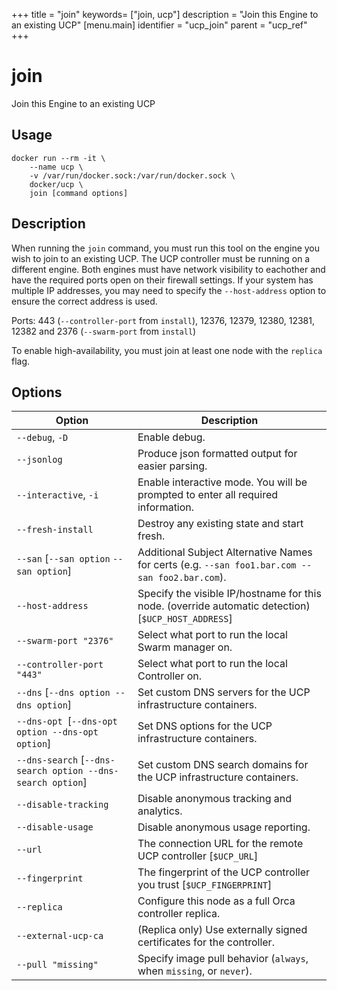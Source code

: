 +++
title = "join"
keywords= ["join, ucp"]
description = "Join this Engine to an existing UCP"
[menu.main]
identifier = "ucp_join"
parent = "ucp_ref"
+++

# join

Join this Engine to an existing UCP

## Usage

```
docker run --rm -it \
    --name ucp \
    -v /var/run/docker.sock:/var/run/docker.sock \
    docker/ucp \
    join [command options]
```

## Description

When running the `join` command, you must run this tool
on the engine you wish to join to an existing UCP.  The UCP controller
must be running on a different engine.  Both engines must have network
visibility to eachother and have the required ports open on their firewall
settings.  If your system has multiple IP addresses, you may need to
specify the `--host-address` option to ensure the correct address is used.

Ports: 443 (`--controller-port` from `install`), 12376, 12379, 12380, 12381, 12382 and 2376 (`--swarm-port` from `install`)

To enable high-availability, you must join at least one node with the
`replica` flag.


## Options

| Option | Description |
|------------------------------------------------------------|-----------------------------------------------------------------------------------------------------|
| `--debug`, `-D` | Enable debug. |
| `--jsonlog` | Produce json formatted output for easier parsing. |
| `--interactive`, `-i` | Enable interactive mode. You will be prompted to enter all required information. |
| `--fresh-install` | Destroy any existing state and start fresh. |
| `--san` [`--san option` `--san option`] | Additional Subject Alternative Names for certs (e.g. `--san foo1.bar.com --san foo2.bar.com`). |
| `--host-address` | Specify the visible IP/hostname for this node. (override automatic detection) [`$UCP_HOST_ADDRESS`] |
| `--swarm-port "2376"` | Select what port to run the local Swarm manager on. |
| `--controller-port "443"` | Select what port to run the local Controller on. |
| `--dns` [`--dns option --dns option`] | Set custom DNS servers for the UCP infrastructure containers. |
| `--dns-opt `[`--dns-opt option --dns-opt option`] | Set DNS options for the UCP infrastructure containers. |
| `--dns-search` [`--dns-search option --dns-search option`] | Set custom DNS search domains for the UCP infrastructure containers. |
| `--disable-tracking` | Disable anonymous tracking and analytics. |
| `--disable-usage` | Disable anonymous usage reporting. |
| `--url` | The connection URL for the remote UCP controller [`$UCP_URL`] |
| `--fingerprint ` | The fingerprint of the UCP controller you trust [`$UCP_FINGERPRINT`] |
| `--replica` | Configure this node as a full Orca controller replica. |
| `--external-ucp-ca` | (Replica only) Use externally signed certificates for the controller. |
| `--pull "missing"` | Specify image pull behavior (`always`, when `missing`, or `never`). |
